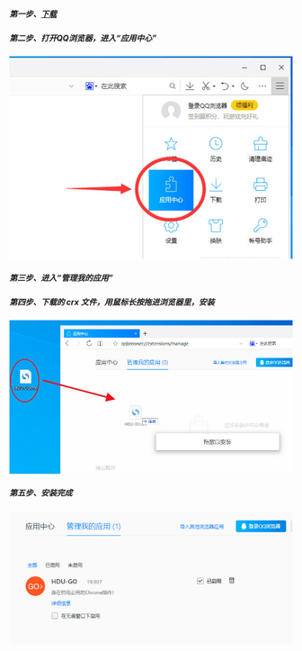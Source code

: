 ##### 第一步、[下载](https://gitee.com/mzl980425/HDU-GO/releases)

##### 第二步、打开QQ浏览器，进入“应用中心”

![](../image/006Xmmmggy1g6r89uad19j30g70bkweg.jpg)

##### 第三步、进入“管理我的应用”

##### 第四步、下载的 crx 文件，用鼠标长按拖进浏览器里，安装

![](../image/006Xmmmggy1g6r8daswzuj30pj0dujso.jpg)

##### 第五步、安装完成

![](../image/006Xmmmgly1g6r8ec6uwyj30jg093aae.jpg)
